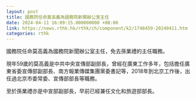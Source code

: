 ```yaml
---
layout: post
title: 國務院任命莫高義為國務院新聞辦公室主任
date: 2024-04-11 16:09:15.000000000 +08:00
link: https://news.rthk.hk/rthk/ch/component/k2/1748459-20240411.htm
categories: rthk
---
```


國務院任命莫高義為國務院新聞辦公室主任，免去孫業禮的主任職務。

現年59歲的莫高義是中共中央宣傳部副部長，曾經在廣東工作多年，包括擔任廣東省委宣傳部副部長、南方報業傳媒集團黨委書記等，2018年到北京工作後，出任過北京市委常委、宣傳部部長等職務。

至於孫業禮亦是中宣部副部長，早前已經兼任文化和旅遊部部長。
